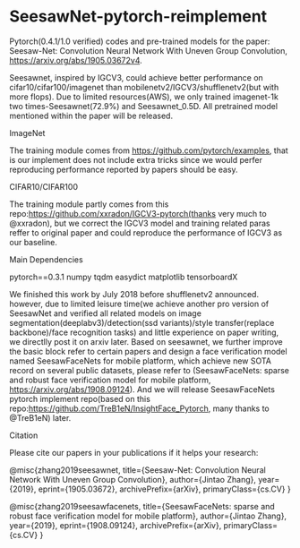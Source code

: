 # SeesawNet-pytorch-reimplement

Pytorch(0.4.1/1.0 verified) codes and pre-trained models for the paper: Seesaw-Net: Convolution Neural Network With Uneven Group Convolution,  https://arxiv.org/abs/1905.03672v4.

Seesawnet, inspired by IGCV3, could achieve better performance on cifar10/cifar100/imagenet than mobilenetv2/IGCV3/shufflenetv2(but with more flops). Due to limited resources(AWS), we only trained imagenet-1k two times-Seesawnet(72.9%) and Seesawnet_0.5D. All pretrained model mentioned within the paper will be released.

ImageNet

The training module comes from https://github.com/pytorch/examples, that is our implement does not include extra tricks since we would perfer reproducing performance reported by papers should be easy.

CIFAR10/CIFAR100

The training module partly comes from this repo:https://github.com/xxradon/IGCV3-pytorch(thanks very much to @xxradon), but we correct the IGCV3 model and training related paras reffer to original paper and could reproduce the performance of IGCV3 as our baseline.

Main Dependencies

pytorch==0.3.1
numpy 
tqdm 
easydict
matplotlib 
tensorboardX 

We finished this work by July 2018 before shufflenetv2 announced. however, due to limited leisure time(we achieve another pro version of SeesawNet and verified all related models on image segmentation(deeplabv3)/detection(ssd variants)/style transfer(replace backbone)/face recognition tasks) and little experience on paper writing, we directlly post it on arxiv later. Based on seesawnet, we further improve the basic block refer to certain papers and design a face verification model named SeesawFaceNets for mobile platform, which achieve new SOTA record on several public datasets, please refer to (SeesawFaceNets: sparse and robust face verification model for mobile platform, https://arxiv.org/abs/1908.09124). And we will release SeesawFaceNets pytorch implement repo(based on this repo:https://github.com/TreB1eN/InsightFace_Pytorch, many thanks to @TreB1eN) later.

Citation

Please cite our papers in your publications if it helps your research:

@misc{zhang2019seesawnet,
    title={Seesaw-Net: Convolution Neural Network With Uneven Group Convolution},
    author={Jintao Zhang},
    year={2019},
    eprint={1905.03672},
    archivePrefix={arXiv},
    primaryClass={cs.CV}
}

@misc{zhang2019seesawfacenets,
    title={SeesawFaceNets: sparse and robust face verification model for mobile platform},
    author={Jintao Zhang},
    year={2019},
    eprint={1908.09124},
    archivePrefix={arXiv},
    primaryClass={cs.CV}
}
